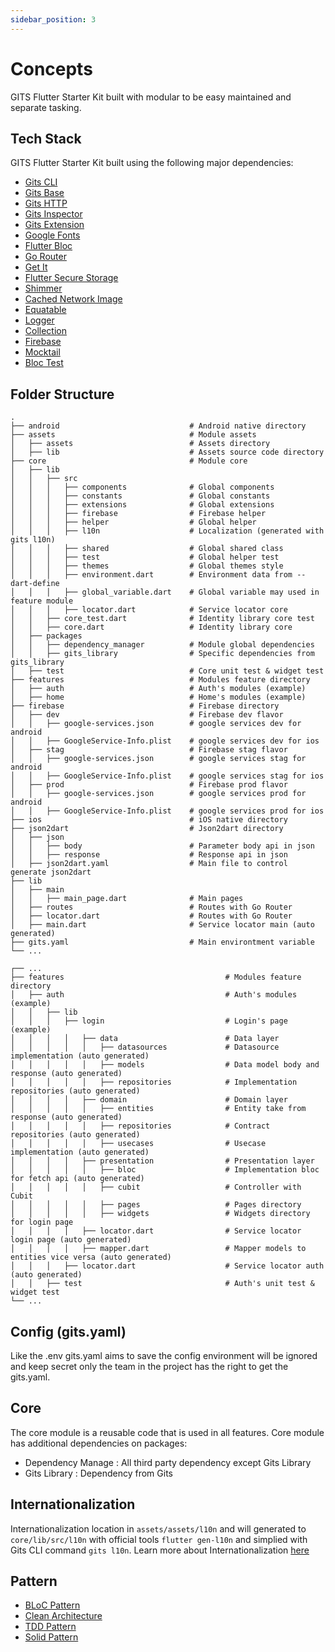 ```yaml
---
sidebar_position: 3
---
```


# Concepts

GITS Flutter Starter Kit built with modular to be easy maintained and separate tasking.

## Tech Stack

GITS Flutter Starter Kit built using the following major dependencies:

- [Gits CLI](../gits_cli/started)
- [Gits Base](https://pub.dev/packages/gits_base)
- [Gits HTTP](https://pub.dev/packages/gits_http)
- [Gits Inspector](https://pub.dev/packages/gits_inspector)
- [Gits Extension](https://pub.dev/packages/gits_extension)
- [Google Fonts](https://pub.dev/packages/google_fonts)
- [Flutter Bloc](https://pub.dev/packages/flutter_bloc)
- [Go Router](https://pub.dev/packages/go_router)
- [Get It](https://pub.dev/packages/get_it)
- [Flutter Secure Storage](https://pub.dev/packages/flutter_secure_storage)
- [Shimmer](https://pub.dev/packages/shimmer)
- [Cached Network Image](https://pub.dev/packages/cached_network_image)
- [Equatable](https://pub.dev/packages/equatable)
- [Logger](https://pub.dev/packages/logger)
- [Collection](https://pub.dev/packages/collection)
- [Firebase](https://firebase.google.com/docs/flutter/setup?platform=android)
- [Mocktail](https://pub.dev/packages/mocktail)
- [Bloc Test](https://pub.dev/packages/bloc_test)

## Folder Structure

```console title="Overall Folder Structure"
.
├── android                             # Android native directory
├── assets                              # Module assets
│   ├── assets                          # Assets directory
│   ├── lib                             # Assets source code directory
├── core                                # Module core
│   ├── lib                
│   │   ├── src                         
│   │   │   ├── components              # Global components
│   │   │   ├── constants               # Global constants
│   │   │   ├── extensions              # Global extensions
│   │   │   ├── firebase                # Firebase helper
│   │   │   ├── helper                  # Global helper
│   │   │   ├── l10n                    # Localization (generated with gits l10n)
│   │   │   ├── shared                  # Global shared class
│   │   │   ├── test                    # Global helper test
│   │   │   ├── themes                  # Global themes style
│   │   │   ├── environment.dart        # Environment data from --dart-define
│   │   │   ├── global_variable.dart    # Global variable may used in feature module
│   │   │   ├── locator.dart            # Service locator core
│   │   ├── core_test.dart              # Identity library core test
│   │   ├── core.dart                   # Identity library core 
│   ├── packages                    
│   │   ├── dependency_manager          # Module global dependencies
│   │   ├── gits_library                # Specific dependencies from gits_library
│   ├── test                            # Core unit test & widget test
├── features                            # Modules feature directory
│   ├── auth                            # Auth's modules (example)
│   ├── home                            # Home's modules (example)
├── firebase                            # Firebase directory
│   ├── dev                             # Firebase dev flavor 
│   │   ├── google-services.json        # google services dev for android
│   │   ├── GoogleService-Info.plist    # google services dev for ios
│   ├── stag                            # Firebase stag flavor 
│   │   ├── google-services.json        # google services stag for android
│   │   ├── GoogleService-Info.plist    # google services stag for ios
│   ├── prod                            # Firebase prod flavor 
│   │   ├── google-services.json        # google services prod for android
│   │   ├── GoogleService-Info.plist    # google services prod for ios
├── ios                                 # iOS native directory
├── json2dart                           # Json2dart directory
│   ├── json                           
│   │   ├── body                        # Parameter body api in json
│   │   ├── response                    # Response api in json
│   ├── json2dart.yaml                  # Main file to control generate json2dart
├── lib       
│   ├── main                            
│   │   ├── main_page.dart              # Main pages  
│   ├── routes                          # Routes with Go Router
│   ├── locator.dart                    # Routes with Go Router
│   ├── main.dart                       # Service locator main (auto generated)
├── gits.yaml                           # Main environtment variable
└── ...

```

```console title="Feature Folder Structure (Example)"
┌── ...
├── features                                    # Modules feature directory
│   ├── auth                                    # Auth's modules (example)
│   │   ├── lib                         
│   │   │   ├── login                           # Login's page (example)           
│   │   │   │   ├── data                        # Data layer   
│   │   │   │   │   ├── datasources             # Datasource implementation (auto generated)          
│   │   │   │   │   ├── models                  # Data model body and response (auto generated)   
│   │   │   │   │   ├── repositories            # Implementation repositories (auto generated)           
│   │   │   │   ├── domain                      # Domain layer   
│   │   │   │   │   ├── entities                # Entity take from response (auto generated)
│   │   │   │   │   ├── repositories            # Contract repositories (auto generated)  
│   │   │   │   │   ├── usecases                # Usecase implementation (auto generated)
│   │   │   │   ├── presentation                # Presentation layer    
│   │   │   │   │   ├── bloc                    # Implementation bloc for fetch api (auto generated)
│   │   │   │   │   ├── cubit                   # Controller with Cubit
│   │   │   │   │   ├── pages                   # Pages directory
│   │   │   │   │   ├── widgets                 # Widgets directory for login page
│   │   │   │   ├── locator.dart                # Service locator login page (auto generated)      
│   │   │   │   ├── mapper.dart                 # Mapper models to entities vice versa (auto generated)    
│   │   │   ├── locator.dart                    # Service locator auth (auto generated)  
│   │   ├── test                                # Auth's unit test & widget test
└── ...

```

## Config (gits.yaml)

Like the .env gits.yaml aims to save the config environment will be ignored and keep secret only the team in the project has the right to get the gits.yaml.

## Core

The core module is a reusable code that is used in all features. Core module has additional dependencies on packages:

- Dependency Manage : All third party dependency except Gits Library
- Gits Library      : Dependency from Gits

## Internationalization

Internationalization location in `assets/assets/l10n` and will generated to `core/lib/src/l10n` with official tools `flutter gen-l10n` and simplied with Gits CLI command `gits l10n`. Learn more about Internationalization [here](https://docs.flutter.dev/development/accessibility-and-localization/internationalization)

## Pattern

- [BLoC Pattern](https://bloclibrary.dev/#/)
- [Clean Architecture](https://blog.cleancoder.com/uncle-bob/2012/08/13/the-clean-architecture.html)
- [TDD Pattern](https://resocoder.com/category/tutorials/flutter/tdd-clean-architecture/)
- [Solid Pattern](https://www.digitalocean.com/community/conceptual-articles/s-o-l-i-d-the-first-five-principles-of-object-oriented-design)
